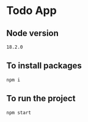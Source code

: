 # Todo App

## Node version
`18.2.0`

## To install packages
`npm i`

## To run the project
`npm start`

